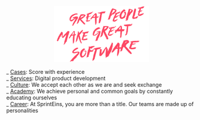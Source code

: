 <p align="center">
<img  src="./great_people.svg" width="50%" />
</p>

_ [Cases](https://sprinteins.com/en/cases): Score with experience  
_ [Services](https://sprinteins.com/en/services): Digital product development  
_ [Culture](https://sprinteins.com/en/culture): We accept each other as we are and seek exchange  
_ [Academy](https://sprinteins.com/en/academy): We achieve personal and common goals by constantly educating ourselves  
_ [Career](https://sprinteins.com/en/career): At SprintEins, you are more than a title. Our teams are made up of personalities  
